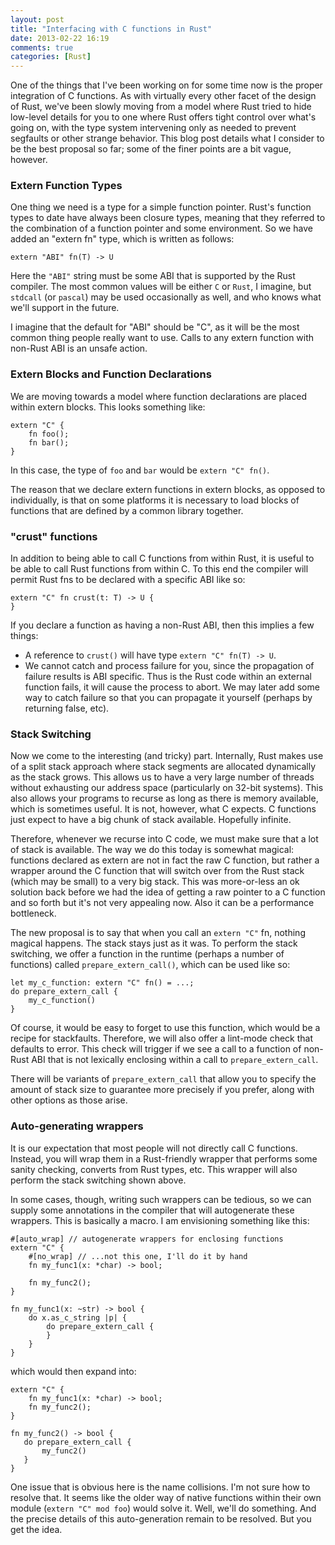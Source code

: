 ```yaml
---
layout: post
title: "Interfacing with C functions in Rust"
date: 2013-02-22 16:19
comments: true
categories: [Rust]
---
```


One of the things that I've been working on for some time now is the
proper integration of C functions.  As with virtually every other
facet of the design of Rust, we've been slowly moving from a model
where Rust tried to hide low-level details for you to one where Rust
offers tight control over what's going on, with the type system
intervening only as needed to prevent segfaults or other strange
behavior.  This blog post details what I consider to be the best
proposal so far; some of the finer points are a bit vague, however.

### Extern Function Types

One thing we need is a type for a simple function pointer.  Rust's
function types to date have always been closure types, meaning that
they referred to the combination of a function pointer and some
environment.  So we have added an "extern fn" type, which is written
as follows:

    extern "ABI" fn(T) -> U
    
Here the `"ABI"` string must be some ABI that is supported by the Rust
compiler.  The most common values will be either `C` or `Rust`, I
imagine, but `stdcall` (or `pascal`) may be used occasionally as well,
and who knows what we'll support in the future.

I imagine that the default for "ABI" should be "C", as it will be the
most common thing people really want to use. Calls to any extern
function with non-Rust ABI is an unsafe action.

### Extern Blocks and Function Declarations

We are moving towards a model where function declarations are placed 
within extern blocks.  This looks something like:

    extern "C" {
        fn foo();
        fn bar();
    }

In this case, the type of `foo` and `bar` would be `extern "C" fn()`.

The reason that we declare extern functions in extern blocks, as
opposed to individually, is that on some platforms it is necessary to
load blocks of functions that are defined by a common library
together.

### "crust" functions

In addition to being able to call C functions from within Rust, it is
useful to be able to call Rust functions from within C.  To this end
the compiler will permit Rust fns to be declared with a specific ABI
like so:

    extern "C" fn crust(t: T) -> U {
    }
    
If you declare a function as having a non-Rust ABI, then this implies
a few things:

- A reference to `crust()` will have type `extern "C" fn(T) -> U`.
- We cannot catch and process failure for you, since the propagation
  of failure results is ABI specific.  Thus is the Rust code within an
  external function fails, it will cause the process to abort.  We may
  later add some way to catch failure so that you can propagate it
  yourself (perhaps by returning false, etc).

### Stack Switching

Now we come to the interesting (and tricky) part.  Internally, Rust
makes use of a split stack approach where stack segments are allocated
dynamically as the stack grows.  This allows us to have a very large
number of threads without exhausting our address space (particularly
on 32-bit systems).  This also allows your programs to recurse as long
as there is memory available, which is sometimes useful.  It is not,
however, what C expects.  C functions just expect to have a big chunk
of stack available.  Hopefully infinite.

Therefore, whenever we recurse into C code, we must make sure that a
lot of stack is available.  The way we do this today is somewhat
magical: functions declared as extern are not in fact the raw C
function, but rather a wrapper around the C function that will switch
over from the Rust stack (which may be small) to a very big stack.
This was more-or-less an ok solution back before we had the idea of
getting a raw pointer to a C function and so forth but it's not very
appealing now.  Also it can be a performance bottleneck.

The new proposal is to say that when you call an `extern "C"` fn,
nothing magical happens.  The stack stays just as it was.  To perform
the stack switching, we offer a function in the runtime (perhaps a
number of functions) called `prepare_extern_call()`, which can be
used like so:

    let my_c_function: extern "C" fn() = ...;
    do prepare_extern_call {
        my_c_function()
    }

Of course, it would be easy to forget to use this function, which
would be a recipe for stackfaults.  Therefore, we will also offer a
lint-mode check that defaults to error.  This check will trigger if we
see a call to a function of non-Rust ABI that is not lexically
enclosing within a call to `prepare_extern_call`.

There will be variants of `prepare_extern_call` that allow you to
specify the amount of stack size to guarantee more precisely if you
prefer, along with other options as those arise.

### Auto-generating wrappers

It is our expectation that most people will not directly call C
functions.  Instead, you will wrap them in a Rust-friendly wrapper
that performs some sanity checking, converts from Rust types, etc.
This wrapper will also perform the stack switching shown above.

In some cases, though, writing such wrappers can be tedious, so we can
supply some annotations in the compiler that will autogenerate these
wrappers.  This is basically a macro.  I am envisioning something like
this:

    #[auto_wrap] // autogenerate wrappers for enclosing functions
    extern "C" {
        #[no_wrap] // ...not this one, I'll do it by hand
        fn my_func1(x: *char) -> bool;
        
        fn my_func2();
    }
    
    fn my_func1(x: ~str) -> bool {
        do x.as_c_string |p| {
            do prepare_extern_call {
            }
        }
    }
 
which would then expand into:

    extern "C" {
        fn my_func1(x: *char) -> bool;
        fn my_func2();
    }
    
    fn my_func2() -> bool {
       do prepare_extern_call {
           my_func2()
       }
    }

One issue that is obvious here is the name collisions.  I'm not sure
how to resolve that.  It seems like the older way of native functions
within their own module (`extern "C" mod foo`) would solve it.  Well,
we'll do something.  And the precise details of this auto-generation
remain to be resolved.  But you get the idea.
